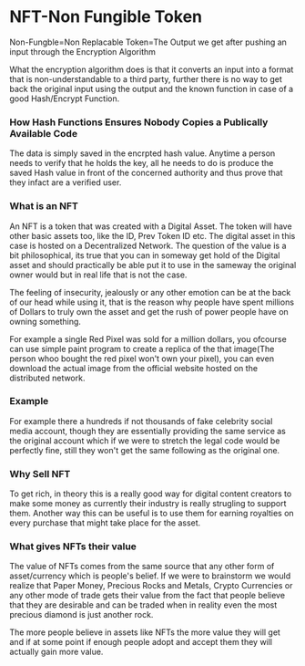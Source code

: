 # NFT-Non Fungible Token

Non-Fungble=Non Replacable
Token=The Output we get after pushing an input through the Encryption Algorithm

What the encryption algorithm does is that it converts an input into a format that is non-understandable to a third party, further there is no way to get back the original input using the output and the known function in case of a good Hash/Encrypt Function. 

### How Hash Functions Ensures Nobody Copies a Publically Available Code

The data is simply saved in the encrpted hash value. Anytime a person needs to verify that he holds the key, all he needs to do is produce the saved Hash value in front of the concerned authority and thus prove that they infact are a verified user.

### What is an NFT

An NFT is a token that was created with a Digital Asset. The token will have other basic assets too, like the ID, Prev Token ID etc. The digital asset in this case is hosted on a Decentralized Network. The question of the value is a bit philosophical, its true that you can in someway get hold of the Digital asset and should practically be able put it to use in the sameway the original owner would but in real life that is not the case. 

The feeling of insecurity, jealously or any other emotion can be at the back of our head while using it, that is the reason why people have spent millions of Dollars to truly own the asset and get the rush of power people have on owning something.

For example a single Red Pixel was sold for a million dollars, you ofcourse can use simple paint program to create a replica of the that image(The person whoo bought the red pixel won't own your pixel), you can even download the actual image from the official website hosted on the distributed network. 

### Example

For example there a hundreds if not thousands of fake celebrity social media account, though they are essentially providing the same service as the original account which if we were to stretch the legal code would be perfectly fine, still they won't get the same following as the original one.

### Why Sell NFT

To get rich, in theory this is a really good way for digital content creators to make some money as currently their industry is really strugling to support them. Another way this can be useful is to use them for earning royalties on every purchase that might take place for the asset.


### What gives NFTs their value

The value of NFTs comes from the same source that any other form of asset/currency which is people's belief. If we were to brainstorm we would realize that Paper Money, Precious Rocks and Metals, Crypto Currencies or any other mode of trade gets their value from the fact that people believe that they are desirable and can be traded when in reality even the most precious diamond is just another rock.

The more people believe in assets like NFTs the more value they will get and if at some point if enough people adopt and accept them they will actually gain more value.
